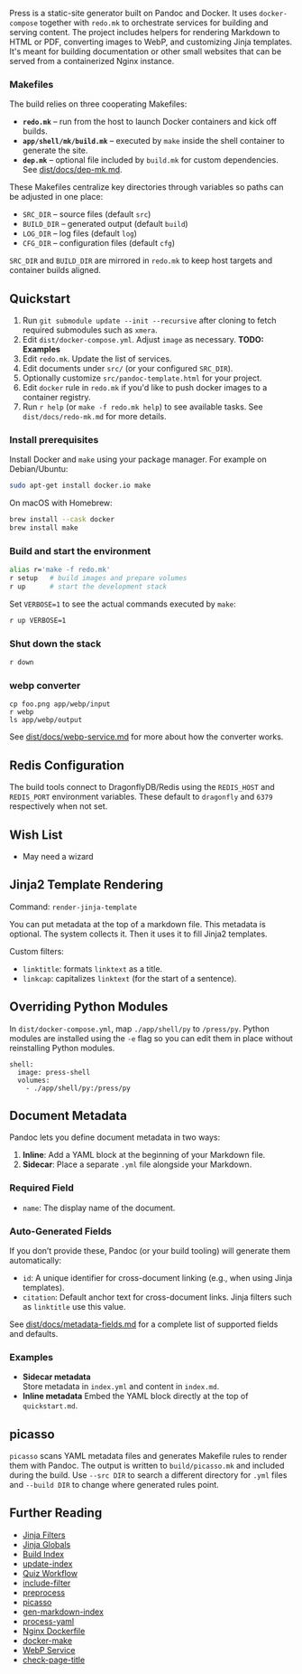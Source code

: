 Press is a static-site generator built on Pandoc and Docker. It uses
`docker-compose` together with `redo.mk` to orchestrate services for building
and serving content. The project includes helpers for rendering Markdown to HTML
or PDF, converting images to WebP, and customizing Jinja templates. It's meant
for building documentation or other small websites that can be served from a
containerized Nginx instance.

### Makefiles

The build relies on three cooperating Makefiles:

- **`redo.mk`** – run from the host to launch Docker containers and kick off
  builds.
- **`app/shell/mk/build.mk`** – executed by `make` inside the shell container to
  generate the site.
- **`dep.mk`** – optional file included by `build.mk` for custom dependencies.
  See [dist/docs/dep-mk.md](dist/docs/dep-mk.md).

These Makefiles centralize key directories through variables so paths can be
adjusted in one place:

- `SRC_DIR` – source files (default `src`)
- `BUILD_DIR` – generated output (default `build`)
- `LOG_DIR` – log files (default `log`)
- `CFG_DIR` – configuration files (default `cfg`)

`SRC_DIR` and `BUILD_DIR` are mirrored in `redo.mk` to keep host targets and
container builds aligned.

## Quickstart

1. Run `git submodule update --init --recursive` after cloning to fetch
   required submodules such as `xmera`.
2. Edit `dist/docker-compose.yml`. Adjust `image` as necessary. **TODO: Examples**
3. Edit `redo.mk`. Update the list of services.
4. Edit documents under `src/` (or your configured `SRC_DIR`).
5. Optionally customize `src/pandoc-template.html` for your project.
6. Edit `docker` rule in `redo.mk` if you'd like to push docker images to a
   container registry.
7. Run `r help` (or `make -f redo.mk help`) to see available tasks. See
   `dist/docs/redo-mk.md` for more details.

### Install prerequisites

Install Docker and `make` using your package manager.
For example on Debian/Ubuntu:

```bash
sudo apt-get install docker.io make
```

On macOS with Homebrew:

```bash
brew install --cask docker
brew install make
```

### Build and start the environment

```bash
alias r='make -f redo.mk'
r setup   # build images and prepare volumes
r up      # start the development stack
```

Set `VERBOSE=1` to see the actual commands executed by `make`:

```bash
r up VERBOSE=1
```

### Shut down the stack

```bash
r down
```

### webp converter

```
cp foo.png app/webp/input
r webp
ls app/webp/output
```
See [dist/docs/webp-service.md](dist/docs/webp-service.md) for more about how the
converter works.

## Redis Configuration

The build tools connect to DragonflyDB/Redis using the `REDIS_HOST` and
`REDIS_PORT` environment variables. These default to `dragonfly` and `6379`
respectively when not set.

## Wish List

- May need a wizard

## Jinja2 Template Rendering

Command: `render-jinja-template`

You can put metadata at the top of a markdown file. This metadata is optional.
The system collects it. Then it uses it to fill Jinja2 templates.

Custom filters:

- `linktitle`: formats `linktext` as a title.
- `linkcap`: capitalizes `linktext` (for the start of a sentence).

## Overriding Python Modules

In `dist/docker-compose.yml`, map `./app/shell/py` to `/press/py`. Python modules are
installed using the `-e` flag so you can edit them in place without reinstalling
Python modules.

```
shell:
  image: press-shell
  volumes:
    - ./app/shell/py:/press/py
```

## Document Metadata

Pandoc lets you define document metadata in two ways:

1. **Inline**: Add a YAML block at the beginning of your Markdown file.  
2. **Sidecar**: Place a separate `.yml` file alongside your Markdown.

### Required Field
- `name`: The display name of the document.

### Auto-Generated Fields
If you don’t provide these, Pandoc (or your build tooling) will generate them automatically:
- `id`: A unique identifier for cross-document linking (e.g., when using Jinja templates).
- `citation`: Default anchor text for cross-document links. Jinja filters such as `linktitle` use this value.

See [dist/docs/metadata-fields.md](dist/docs/metadata-fields.md) for a complete list of supported fields and defaults.

### Examples
- **Sidecar metadata**  
  Store metadata in `index.yml` and content in `index.md`.  
- **Inline metadata**
  Embed the YAML block directly at the top of `quickstart.md`.

## picasso

`picasso` scans YAML metadata files and generates Makefile rules to render them
with Pandoc. The output is written to `build/picasso.mk` and included during the
build. Use `--src DIR` to search a different directory for `.yml` files and
`--build DIR` to change where generated rules point.

## Further Reading

- [Jinja Filters](dist/docs/jinja-filters.md)
- [Jinja Globals](dist/docs/jinja-globals.md)
- [Build Index](dist/docs/build-index.md)
- [update-index](dist/docs/update-index.md)
- [Quiz Workflow](dist/docs/quiz-workflow.md)
- [include-filter](dist/docs/include-filter.md)
- [preprocess](dist/docs/preprocess.md)
- [picasso](dist/docs/picasso.md)
- [gen-markdown-index](dist/docs/gen-markdown-index.md)
- [process-yaml](dist/docs/process-yaml.md)
- [Nginx Dockerfile](dist/docs/nginx.md)
- [docker-make](dist/docs/docker-make.md)
- [WebP Service](dist/docs/webp-service.md)
- [check-page-title](dist/docs/check-page-title.md)
